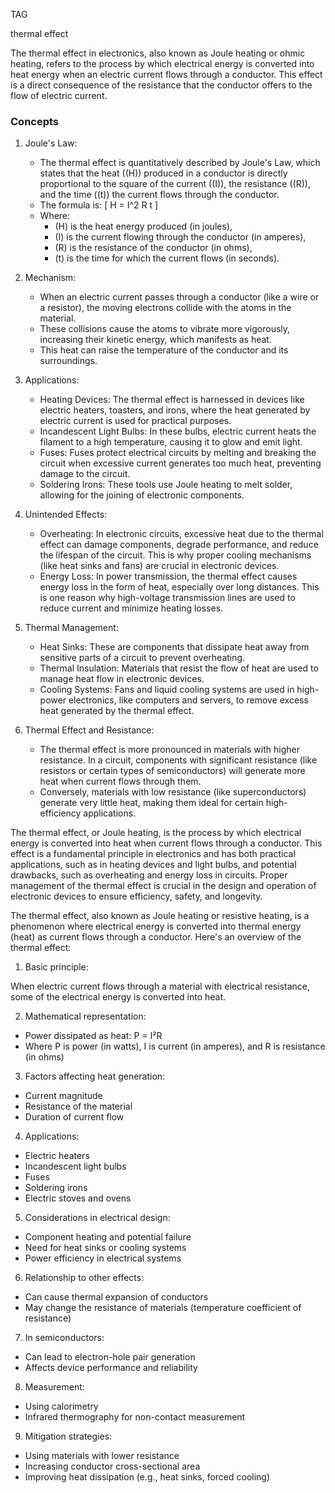 TAG

thermal effect

The thermal effect in electronics, also known as Joule heating or ohmic heating, refers to the process by which electrical energy is converted into heat energy when an electric current flows through a conductor. This effect is a direct consequence of the resistance that the conductor offers to the flow of electric current.

### Concepts

1. Joule's Law:

   - The thermal effect is quantitatively described by Joule's Law, which states that the heat (\(H\)) produced in a conductor is directly proportional to the square of the current (\(I\)), the resistance (\(R\)), and the time (\(t\)) the current flows through the conductor.
   - The formula is:
     \[
     H = I^2 R t
     \]
   - Where:
     - \(H\) is the heat energy produced (in joules),
     - \(I\) is the current flowing through the conductor (in amperes),
     - \(R\) is the resistance of the conductor (in ohms),
     - \(t\) is the time for which the current flows (in seconds).

2. Mechanism:

   - When an electric current passes through a conductor (like a wire or a resistor), the moving electrons collide with the atoms in the material.
   - These collisions cause the atoms to vibrate more vigorously, increasing their kinetic energy, which manifests as heat.
   - This heat can raise the temperature of the conductor and its surroundings.

3. Applications:

   - Heating Devices: The thermal effect is harnessed in devices like electric heaters, toasters, and irons, where the heat generated by electric current is used for practical purposes.
   - Incandescent Light Bulbs: In these bulbs, electric current heats the filament to a high temperature, causing it to glow and emit light.
   - Fuses: Fuses protect electrical circuits by melting and breaking the circuit when excessive current generates too much heat, preventing damage to the circuit.
   - Soldering Irons: These tools use Joule heating to melt solder, allowing for the joining of electronic components.

4. Unintended Effects:

   - Overheating: In electronic circuits, excessive heat due to the thermal effect can damage components, degrade performance, and reduce the lifespan of the circuit. This is why proper cooling mechanisms (like heat sinks and fans) are crucial in electronic devices.
   - Energy Loss: In power transmission, the thermal effect causes energy loss in the form of heat, especially over long distances. This is one reason why high-voltage transmission lines are used to reduce current and minimize heating losses.

5. Thermal Management:

   - Heat Sinks: These are components that dissipate heat away from sensitive parts of a circuit to prevent overheating.
   - Thermal Insulation: Materials that resist the flow of heat are used to manage heat flow in electronic devices.
   - Cooling Systems: Fans and liquid cooling systems are used in high-power electronics, like computers and servers, to remove excess heat generated by the thermal effect.

6. Thermal Effect and Resistance:

   - The thermal effect is more pronounced in materials with higher resistance. In a circuit, components with significant resistance (like resistors or certain types of semiconductors) will generate more heat when current flows through them.
   - Conversely, materials with low resistance (like superconductors) generate very little heat, making them ideal for certain high-efficiency applications.

The thermal effect, or Joule heating, is the process by which electrical energy is converted into heat when current flows through a conductor. This effect is a fundamental principle in electronics and has both practical applications, such as in heating devices and light bulbs, and potential drawbacks, such as overheating and energy loss in circuits. Proper management of the thermal effect is crucial in the design and operation of electronic devices to ensure efficiency, safety, and longevity.


The thermal effect, also known as Joule heating or resistive heating, is a phenomenon where electrical energy is converted into thermal energy (heat) as current flows through a conductor. Here's an overview of the thermal effect:

1. Basic principle:

When electric current flows through a material with electrical resistance, some of the electrical energy is converted into heat.

2. Mathematical representation:

- Power dissipated as heat: P = I²R
- Where P is power (in watts), I is current (in amperes), and R is resistance (in ohms)

3. Factors affecting heat generation:

- Current magnitude
- Resistance of the material
- Duration of current flow

4. Applications:

- Electric heaters
- Incandescent light bulbs
- Fuses
- Soldering irons
- Electric stoves and ovens

5. Considerations in electrical design:

- Component heating and potential failure
- Need for heat sinks or cooling systems
- Power efficiency in electrical systems

6. Relationship to other effects:

- Can cause thermal expansion of conductors
- May change the resistance of materials (temperature coefficient of resistance)

7. In semiconductors:

- Can lead to electron-hole pair generation
- Affects device performance and reliability

8. Measurement:

- Using calorimetry
- Infrared thermography for non-contact measurement

9. Mitigation strategies:

- Using materials with lower resistance
- Increasing conductor cross-sectional area
- Improving heat dissipation (e.g., heat sinks, forced cooling)
